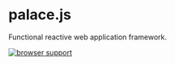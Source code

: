 palace.js
=========

Functional reactive web application framework.

[![browser support](https://ci.testling.com/adambaker/palace.png)](https://ci.testling.com/adambaker/palace)
